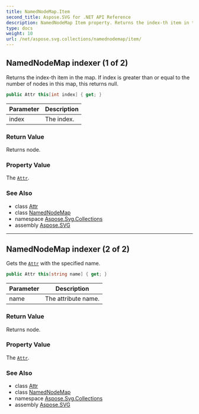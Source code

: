 ```yaml
---
title: NamedNodeMap.Item
second_title: Aspose.SVG for .NET API Reference
description: NamedNodeMap Item property. Returns the index-th item in the map. If index is greater than or equal to the number of nodes in this map this returns null
type: docs
weight: 10
url: /net/aspose.svg.collections/namednodemap/item/
---
```

## NamedNodeMap indexer (1 of 2)

Returns the index-th item in the map. If index is greater than or equal to the number of nodes in this map, this returns null.

```csharp
public Attr this[int index] { get; }
```

| Parameter | Description |
| --- | --- |
| index | The index. |

### Return Value

Returns node.

### Property Value

The [`Attr`](../../../aspose.svg.dom/attr/).

### See Also

* class [Attr](../../../aspose.svg.dom/attr/)
* class [NamedNodeMap](../)
* namespace [Aspose.Svg.Collections](../../../aspose.svg.collections/)
* assembly [Aspose.SVG](../../../)

---

## NamedNodeMap indexer (2 of 2)

Gets the [`Attr`](../../../aspose.svg.dom/attr/) with the specified name.

```csharp
public Attr this[string name] { get; }
```

| Parameter | Description |
| --- | --- |
| name | The attribute name. |

### Return Value

Returns node.

### Property Value

The [`Attr`](../../../aspose.svg.dom/attr/).

### See Also

* class [Attr](../../../aspose.svg.dom/attr/)
* class [NamedNodeMap](../)
* namespace [Aspose.Svg.Collections](../../../aspose.svg.collections/)
* assembly [Aspose.SVG](../../../)
